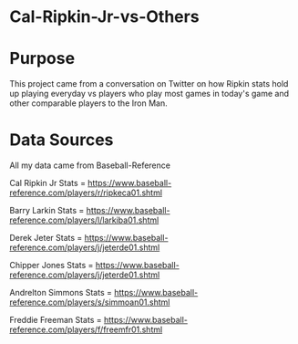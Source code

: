 # Cal-Ripkin-Jr-vs-Others
# Purpose
This project came from a conversation on Twitter on how Ripkin stats hold up playing everyday vs players who play most games in today's game and other comparable players to the Iron Man.

#  Data Sources
All my data came from Baseball-Reference

Cal Ripkin Jr Stats = https://www.baseball-reference.com/players/r/ripkeca01.shtml

Barry Larkin Stats = https://www.baseball-reference.com/players/l/larkiba01.shtml

Derek Jeter Stats = https://www.baseball-reference.com/players/j/jeterde01.shtml

Chipper Jones Stats = https://www.baseball-reference.com/players/j/jeterde01.shtml

Andrelton Simmons Stats = https://www.baseball-reference.com/players/s/simmoan01.shtml

Freddie Freeman Stats = https://www.baseball-reference.com/players/f/freemfr01.shtml
